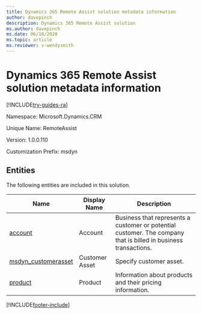 ```yaml
---
title: Dynamics 365 Remote Assist solution metadata information
author: davepinch
description: Dynamics 365 Remote Assist solution
ms.author: davepinch
ms.date: 06/10/2020
ms.topic: article
ms.reviewer: v-wendysmith
---
```


# Dynamics 365 Remote Assist solution metadata information

[!INCLUDE[try-guides-ra](../includes/try-guides-ra.md)]

Namespace: Microsoft.Dynamics.CRM

Unique Name: RemoteAssist

Version: 1.0.0.110

Customization Prefix: msdyn

## Entities

The following entities are included in this solution.

|Name|Display Name|Description|
|----------|-----------|------------|
|[account](/dynamics365/customerengagement/on-premises/developer/entities/account)|Account|Business that represents a customer or potential customer. The company that is billed in business transactions.|
|[msdyn_customerasset](msdyn_customerasset.md)|Customer Asset|Specify customer asset.|
|[product](/dynamics365/customerengagement/on-premises/developer/entities/product)|Product|Information about products and their pricing information.|

[!INCLUDE[footer-include](../includes/footer-banner.md)]
